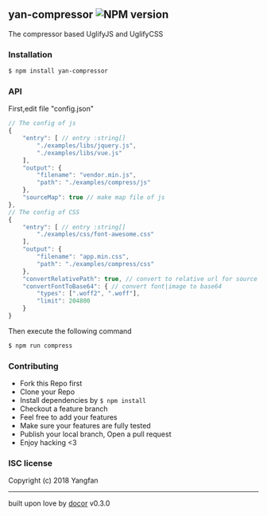 ## yan-compressor ![NPM version](https://img.shields.io/npm/v/yan-compressor.svg?style=flat)

The compressor based UglifyJS and UglifyCSS

### Installation
```bash
$ npm install yan-compressor
```

### API
First,edit file "config.json"
```js
// The config of js
{
    "entry": [ // entry :string[]
        "./examples/libs/jquery.js",
        "./examples/libs/vue.js"
    ],
    "output": {
        "filename": "vendor.min.js",
        "path": "./examples/compress/js"
    },
    "sourceMap": true // make map file of js
},
// The config of CSS
{
    "entry": [ // entry :string[]
        "./examples/css/font-awesome.css"
    ],
    "output": {
        "filename": "app.min.css",
        "path": "./examples/compress/css"
    },
    "convertRelativePath": true, // convert to relative url for source css
    "convertFontToBase64": { // convert font|image to base64 
        "types": [".woff2", ".woff"],
        "limit": 204800
    }
}
```

Then execute the following command

```bash
$ npm run compress
```

### Contributing
- Fork this Repo first
- Clone your Repo
- Install dependencies by `$ npm install`
- Checkout a feature branch
- Feel free to add your features
- Make sure your features are fully tested
- Publish your local branch, Open a pull request
- Enjoy hacking <3

### ISC license
Copyright (c) 2018 Yangfan



---
built upon love by [docor](https://github.com/turingou/docor.git) v0.3.0
